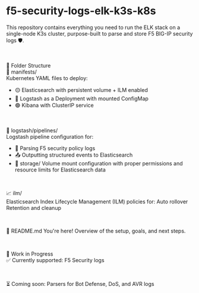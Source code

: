 # f5-security-logs-elk-k3s-k8s
This repository contains everything you need to run the ELK stack on a single-node K3s cluster, purpose-built to parse and store F5 BIG-IP security logs 🛡️.

<br>

📂 Folder Structure<br>
🧾 manifests/<br>
Kubernetes YAML files to deploy:

- 🟡 Elasticsearch with persistent volume + ILM enabled
- 🔵 Logstash as a Deployment with mounted ConfigMap
- 🟢 Kibana with ClusterIP service

<br>

🧩 logstash/pipelines/<br>
Logstash pipeline configuration for:

- 🔐 Parsing F5 security policy logs
- 📤 Outputting structured events to Elasticsearch
- 💾 storage/
Volume mount configuration with proper permissions and resource limits for Elasticsearch data

<br>

📈 ilm/<br>
Elasticsearch Index Lifecycle Management (ILM) policies for:
Auto rollover
Retention and cleanup

<br>

📘 README.md
You're here! Overview of the setup, goals, and next steps.

<br>

🚧 Work in Progress<br>
✅ Currently supported: F5 Security logs

<br>

⏳ Coming soon: Parsers for Bot Defense, DoS, and AVR logs